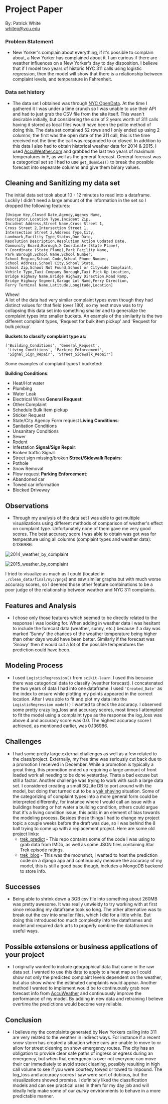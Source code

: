 # Project Paper
By: Patrick White  
[whitep@vcu.edu](mailto:whitep@vcu.edu)  

### Problem Statement
- New Yorker's complain about everything, if it's possible to complain about, a New Yorker has complained about it. I am curious if there are weather influences on a New Yorker's day to day disposition. I believe that if I model two years of historic NYC 311 calls using logistic regression, then the model will show that there is a relationship between complaint levels, and temperature in Fahrenheit.  

### Data set history
- The data set I obtained was through [NYC OpenData](https://nycopendata.socrata.com/). At the time I gathered it I was under a time crunch so I was unable to use their API and had to just grab the CSV file from the site itself. This wasn't desirable initially, but considering the size of 2 years worth of 311 calls having it stored as local files would have been the polite method of doing this.  The data set contained 52 rows and I only ended up using 2 columns; the first was the open date of the 311 call, this is the time received not the time the call was responded to or closed. In addition to this data I also had to obtain historical weather data for 2014 & 2015. I used [AccuWeather.com](http://www.accuweather.com/) and grabbed the last two years of maximum temperatures in F, as well as the general forecast. General forecast was a categorical set so I had to use ```get_dummies()``` to break the possible forecast into sepearate columns and give them binary values.  

## Cleaning and Sanitizing my data set
The initial data set took about 10 - 12 minutes to read into a dataframe. Luckily I didn't need a large amount of the information in the set so I dropped the following features:
```
[Unique Key,Closed Date,Agency,Agency Name,
Descriptor,Location Type,Incident Zip,
Incident Address,Street Name,Cross Street 1,
Cross Street 2,Intersection Street 1,
Intersection Street 2,Address Type,City,
Landmark,Facility Type,Status,Due Date,
Resolution Description,Resolution Action Updated Date,
Community Board,Borough,X Coordinate (State Plane),
Y Coordinate (State Plane),Park Facility Name,
Park Borough,School Name,School Number,
School Region,School Code,School Phone Number,
School Address,School City,School State,
School Zip,School Not Found,School or Citywide Complaint,
Vehicle Type,Taxi Company Borough,Taxi Pick Up Location,
Bridge Highway Name,Bridge Highway Direction,Road Ramp,
Bridge Highway Segment,Garage Lot Name,Ferry Direction,
Ferry Terminal Name,Latitude,Longitude,Location]
```
Whew!  
A lot of the data had very similar complaint types even though they had distinct values for that field (over 180), so my next move was to try collapsing this data set into something smaller and to generalize the complaint types into smaller buckets. An example of the similarity is the two different complaint types, 'Request for bulk item pickup' and 'Request for bulk pickup'.

**Buckets to classify complaint type as:**
```
['Building_Conditions', 'General_Request',
 'Living_Conditions', 'Parking_Enforcement',
 'Signal_Sign_Repair', 'Street_Sidewalk_Repair']
 ```  

Some examples of complaint types I bucketed:  

 **Building Conditions**:
 - Heat/Hot water
 - Plumbing
 - Water Leak
 - Electrical Wires
 **General Request**:
 - Other:Complaint
 - Schedule Bulk Item pickup
  - Sticker Request
 - State/City Agency Form request
 **Living Conditions**:
 - Sanitation Conditions
 - Unsanitary Conditions
 - Sewer
 - Rodent
 - Infestation
 **Signal/Sign Repair**:
 - Broken traffic Signal
 - Street sign missing/broken
 **Street/Sidewalk Repairs**:
 - Pothole
 - Snow Removal
 - Plow request
 **Parking Enforcement**:
 - Abandoned car
 - Towed car information
 - Blocked Driveway

## Observations  
- Through my analysis of the data set I was able to get multiple visualizations using different methods of comparison of weather's effect on complaint type. Unfortunately none of them gave me very good scores. The best accuracy score I was able to obtain was got was for temperature using all columns (complaint types and weather data): 0.136986.

![2014_weather_by_complaint](clean_data/final/nyc/pngs/2014_weather_by_complaints.png)

![2015_weather_by_complaint](clean_data/final/nyc/pngs/2015_weather_by_complaints.png)

I tried to visualize as much as I could (located in ```./clean_data/final/nyc/pngs```) and saw similar graphs but with much worse accuracy scores, so I deemed those other feature combinations to be a poor judge of the relationship between weather and NYC 311 complaints.  

## Features and Analysis
- I chose only those features which seemed to be directly related to the response I was looking for. When adding in weather data I was hesitant to include the forecast data (weather, sunny, etc.) because if a day was marked 'Sunny' the chances of the weather temperature being higher than other days would have been better. Similarly if the forecast was 'Snowy' then it would cut a lot of the possible temperatures the prediction could have been.  

## Modeling Process
- I used ```LogisticRegression()``` from ```scikit-learn```. I used this because there was categorical data to classify (weather forecast). I concatenated the two years of data I had into one dataframe. I used ```'Created_Date'``` as the index to ensure while plotting my points appeared in the correct location. After I was able to fit and plot my data into the ```LogisticRegression model()``` I wanted to check the accuracy. I observed some pretty crazy log_loss and accuracy scores, most times I attempted to fit the model using a complaint type as the response the log_loss was above 4 and accuracy score was 0.0. The highest accuracy score I achieved, as mentioned earlier, was 0.136986.  

## Challenges
- I had some pretty large external challenges as well as a few related to the class/project. Externally, my free time was seriously cut back due to a promotion I received in December. While a promotion is typically a great thing, this promotion ended up requiring a large amount of front loaded work all needing to be done yesterday. Thats a bad excuse but still a factor. Another challenge was trying to work with such a large data set. I considered creating a small SQLite DB to port around with the model, but doing that turned out to be a [yak shaving](https://en.wiktionary.org/wiki/yak_shaving) situation. Some of the categorizing of complaint types into a more general form could be interpreted differently, for instance where I would call an issue with a buildings heating or hot water a building condition, others could argue that it's a living condition issue, this adds in an element of bias towards the modeling process. Besides those things I had to change my project topic a couple weeks before the draft was due, so I was behind the 8 ball trying to come up with a replacement project. Here are some old project links:
  - [trek_predict](https://github.com/Whitepatrick/trek_predict) - This repo contains some of the code I was using to grab data from IMDb, as well as some JSON files containing Star Trek episode ratings.
  - [trek_blog](https://github.com/Whitepatrick/trek_blog) - This was the moonshot, I wanted to host the prediction code on a django app and continuously measure the accuracy of my model, this is still a good base though, includes a MongoDB backend to store info.

## Successes
- Being able to shrink down a 3GB csv file into something about 260MB was pretty awesome. It was really unwieldy to try working with at first since reloading my dataframe took so long. The other alternative was to break out the csv into smaller files, which I did for a little while. But doing this introduced too much complexity into the dataframes and model and required dark arts to properly combine the dataframes in useful ways.  

## Possible extensions or business applications of your project  
- I originally wanted to include geographical data that came in the raw data set. I wanted to use this data to apply to a heat map so I could show not only the predicted complaint levels dependent on the weather, but also show _where_ the estimated complaints would appear. Another method I wanted to implement would be to continuously grab new forecast info from [AccuWeather](http://www.accuweather.com/) and continuously improve the performance of my model. By adding in new data and retraining I believe overtime the predictions would become very reliable.  

## Conclusion  
- I believe my the complaints generated by New Yorkers calling into 311 are very related to the weather in indirect ways. For instance if a recent snow storm has created a situation where cars are unable to move to or allow for street cleaning on snow emergency routes. The city has an obligation to provide clear safe paths of ingress or egress during an emergency, but when that emergency is over not everyone can move their car immediately to avoid street cleaning, possibly resulting in high call volume to see if you were courtesy towed or towed to impound. The log_loss and accuracy scores I saw were sort of dubious, but the visualizations showed promise. I definitely liked the classification models and can see practical uses in them for my day job and will ideally help make some of our _quirky_ environments to behave in a more predictable manner.  
